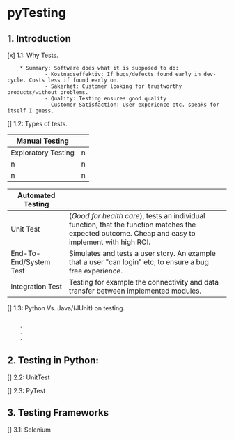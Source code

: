 # pyTesting


## 1. Introduction

[x] 1.1: Why Tests.
        
        * Summary: Software does what it is supposed to do:
                - Kostnadseffektiv: If bugs/defects found early in dev-cycle. Costs less if found early on.
                - Säkerhet: Customer looking for trustworthy products/without problems.
                - Quality: Testing ensures good quality
                - Customer Satisfaction: User experience etc. speaks for itself I guess.

[]	1.2: Types of tests.

| Manual Testing 	|   	|
|----------------	|---	|
| Exploratory Testing              	| n 	|
| n              	| n 	|
| n              	| n 	|

| Automated Testing 	|   	|
|-------------------	|---	|
| Unit Test        	       | (*Good for health care*), tests an individual function, that the function matches the expected outcome. Cheap and easy to implement with high ROI. 	|
| End-To-End/System Test          	| Simulates and tests a user story. An example that a user "can login" etc, to ensure a bug free experience.	|
| Integration Test     	| Testing for example the connectivity and data transfer between implemented modules. 	|

[]	1.3: Python Vs. Java/(JUnit) on testing.

        -
        -
        -
        -


## 2. Testing in Python:

[]	2.2: UnitTest

[]	2.3: PyTest

## 3. Testing Frameworks 

[]      3.1: Selenium



